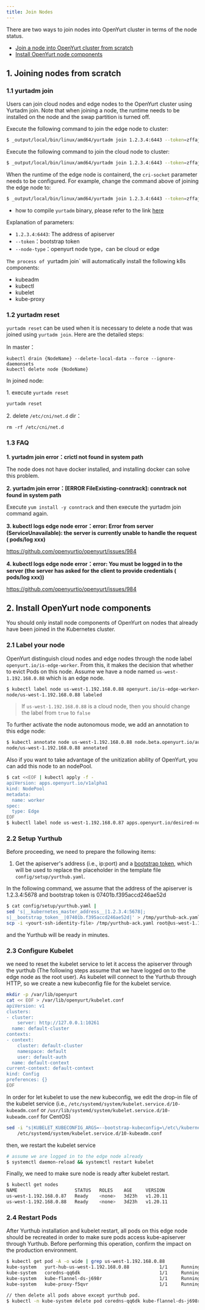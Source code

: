 ```yaml
---
title: Join Nodes
---
```


There are two ways to join nodes into OpenYurt cluster in terms of the node status.

- [Join a node into OpenYurt cluster from scratch](./yurtadm-join.md#1-joining-nodes-from-scratch)
- [Install OpenYurt node components](./yurtadm-join.md#2-install-openyurt-node-components)

## 1. Joining nodes from scratch

### 1.1 yurtadm join

Users can join cloud nodes and edge nodes to the OpenYurt cluster using Yurtadm join. Note that when joining a node, the runtime needs to be installed on the node and the swap partition is turned off.

Execute the following command to join the edge node to cluster:

```sh
$ _output/local/bin/linux/amd64/yurtadm join 1.2.3.4:6443 --token=zffaj3.a5vjzf09qn9ft3gt --node-type=edge --discovery-token-unsafe-skip-ca-verification --v=5
```

Execute the following command to join the cloud node to cluster:

```sh
$ _output/local/bin/linux/amd64/yurtadm join 1.2.3.4:6443 --token=zffaj3.a5vjzf09qn9ft3gt --node-type=cloud --discovery-token-unsafe-skip-ca-verification --v=5
```

When the runtime of the edge node is containerd, the `cri-socket` parameter needs to be configured. For example, change the command above of joining the edge node to:
```sh
$ _output/local/bin/linux/amd64/yurtadm join 1.2.3.4:6443 --token=zffaj3.a5vjzf09qn9ft3gt --node-type=edge --discovery-token-unsafe-skip-ca-verification --cri-socket=/run/containerd/containerd.sock --v=5
```

* how to compile `yurtadm` binary, please refer to the link [here](./yurtadm-init.md#21-compile-yurtadm)

Explanation of parameters:

- `1.2.3.4:6443`:  The address of apiserver
- `--token`：bootstrap token
- `--node-type`：openyurt node type，can be cloud or edge

`The process of `yurtadm join` will automatically install the following k8s components:

- kubeadm
- kubectl
- kubelet
- kube-proxy

### 1.2 yurtadm reset

`yurtadm reset` can be used when it is necessary to delete a node that was joined using `yurtadm join`. Here are the detailed steps:

In master：

```
kubectl drain {NodeName} --delete-local-data --force --ignore-daemonsets
kubectl delete node {NodeName}
```

In joined node:

1\. execute `yurtadm reset`

```
yurtadm reset
```

2\. delete `/etc/cni/net.d` dir：

```
rm -rf /etc/cni/net.d
```

### 1.3 FAQ

**1. yurtadm join error：crictl not found in system path**

The node does not have docker installed, and installing docker can solve this problem.



**2. yurtadm join error：[ERROR FileExisting-conntrack]: conntrack not found in system path**

Execute `yum install -y conntrack` and then execute the yurtadm join command again.



**3. kubectl logs edge node error：error: Error from server (ServiceUnavailable): the server is currently unable to handle the request ( pods/log xxx)** 

https://github.com/openyurtio/openyurt/issues/984



**4. kubectl logs edge node error：error: You must be logged in to the server (the server has asked for the client to provide credentials ( pods/log xxx))** 

https://github.com/openyurtio/openyurt/issues/984



## 2. Install OpenYurt node components

You should only install node components of OpenYurt on nodes that already have been joined in the Kubernetes cluster.

### 2.1 Label your node

OpenYurt distinguish cloud nodes and edge nodes through the node label `openyurt.io/is-edge-worker`. From this, it makes the decision that whether to evict Pods on this node. Assume we have a node named `us-west-1.192.168.0.88` which is an edge node.

```bash
$ kubectl label node us-west-1.192.168.0.88 openyurt.io/is-edge-worker=true
node/us-west-1.192.168.0.88 labeled
```

> If `us-west-1.192.168.0.88` is a cloud node, then you should change the label from `true` to `false`

To further activate the node autonomous mode, we add an annotation to this edge node:

```bash
$ kubectl annotate node us-west-1.192.168.0.88 node.beta.openyurt.io/autonomy=true
node/us-west-1.192.168.0.88 annotated
```

Also if you want to take advantage of the unitization ability of OpenYurt, you can add this node to an nodePool.

```bash
$ cat <<EOF | kubectl apply -f -
apiVersion: apps.openyurt.io/v1alpha1
kind: NodePool
metadata:
  name: worker
spec:
  type: Edge
EOF
$ kubectl label node us-west-1.192.168.0.87 apps.openyurt.io/desired-nodepool=worker
```

### 2.2 Setup Yurthub

Before proceeding, we need to prepare the following items:
1. Get the apiserver's address (i.e., ip:port) and a [bootstrap token](https://kubernetes.io/docs/reference/access-authn-authz/bootstrap-tokens/), which will be used to replace the placeholder in the template file `config/setup/yurthub.yaml`.

In the following command, we assume that the address of the apiserver is 1.2.3.4:5678 and bootstrap token is 07401b.f395accd246ae52d

```bash
$ cat config/setup/yurthub.yaml |
sed 's|__kubernetes_master_address__|1.2.3.4:5678|;
s|__bootstrap_token__|07401b.f395accd246ae52d|' > /tmp/yurthub-ack.yaml &&
scp -i <yourt-ssh-identity-file> /tmp/yurthub-ack.yaml root@us-west-1.192.168.0.88:/etc/kubernetes/manifests
```
and the Yurthub will be ready in minutes.

### 2.3 Configure Kubelet

we need to reset the kubelet service to let it access the apiserver through the yurthub (The following steps assume that we have logged on to the edge node as the root user).
As kubelet will connect to the Yurthub through HTTP, so we create a new kubeconfig file for the kubelet service.

```bash
mkdir -p /var/lib/openyurt
cat << EOF > /var/lib/openyurt/kubelet.conf
apiVersion: v1
clusters:
- cluster:
    server: http://127.0.0.1:10261
  name: default-cluster
contexts:
- context:
    cluster: default-cluster
    namespace: default
    user: default-auth
  name: default-context
current-context: default-context
kind: Config
preferences: {}
EOF
```

In order for let kubelet to use the new kubeconfig, we edit the drop-in file of the kubelet service (i.e., `/etc/systemd/system/kubelet.service.d/10-kubeadm.conf` or `/usr/lib/systemd/system/kubelet.service.d/10-kubeadm.conf` for CentOS)

```bash
sed -i "s|KUBELET_KUBECONFIG_ARGS=--bootstrap-kubeconfig=\/etc\/kubernetes\/bootstrap-kubelet.conf\ --kubeconfig=\/etc\/kubernetes\/kubelet.conf|KUBELET_KUBECONFIG_ARGS=--kubeconfig=\/var\/lib\/openyurt\/kubelet.conf|g" \
    /etc/systemd/system/kubelet.service.d/10-kubeadm.conf
```

then, we restart the kubelet service

```bash
# assume we are logged in to the edge node already
$ systemctl daemon-reload && systemctl restart kubelet
```

Finally, we need to make sure node is ready after kubelet restart.

```bash
$ kubectl get nodes
NAME                     STATUS   ROLES    AGE     VERSION
us-west-1.192.168.0.87   Ready    <none>   3d23h   v1.20.11
us-west-1.192.168.0.88   Ready    <none>   3d23h   v1.20.11
```

### 2.4 Restart Pods

After Yurthub installation and kubelet restart, all pods on this edge node should be recreated in order to make sure pods access kube-apiserver through Yurthub.
Before performing this operation, confirm the impact on the production environment.

```bash
$ kubectl get pod -A -o wide | grep us-west-1.192.168.0.88
kube-system   yurt-hub-us-west-1.192.168.0.88           1/1     Running   0          19d     172.16.0.32    us-west-1.192.168.0.88   <none>           <none>
kube-system   coredns-qq6dk                             1/1     Running   0          19d     10.148.2.197   us-west-1.192.168.0.88   <none>           <none>
kube-system   kube-flannel-ds-j698r                     1/1     Running   0          19d     172.16.0.32    us-west-1.192.168.0.88   <none>           <none>
kube-system   kube-proxy-f5qvr                          1/1     Running   0          19d     172.16.0.32    us-west-1.192.168.0.88   <none>           <none>

// then delete all pods above except yurthub pod.
$ kubectl -n kube-system delete pod coredns-qq6dk kube-flannel-ds-j698r kube-proxy-f5qvr
```